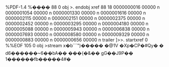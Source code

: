 %PDF-1.4 %���� 88 0 obj >. endobj xref 88 18 0000000016 00000 n 0000001054 00000 n 0000001330 00000 n 0000001616 00000 n 0000002115 00000 n 0000002151 00000 n 0000002375 00000 n 0000002452 00000 n 0000003295 00000 n 0000004180 00000 n 0000005088 00000 n 0000005943 00000 n 0000006838 00000 n 0000007693 00000 n 0000008580 00000 n 0000009329 00000 n 0000000883 00000 n 0000000656 00000 n trailer \]>>. startxref 0 %%EOF 105 0 obj >stream x�b\`\`\`")����� �@1V �Xp�CP�#Qy� � d6������~6��bA�� ���{�&�� gG��J9P�� 1������fb�����4#�